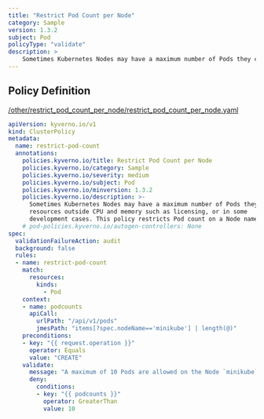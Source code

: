 ```yaml
---
title: "Restrict Pod Count per Node"
category: Sample
version: 1.3.2
subject: Pod
policyType: "validate"
description: >
    Sometimes Kubernetes Nodes may have a maximum number of Pods they can accommodate due to resources outside CPU and memory such as licensing, or in some development cases. This policy restricts Pod count on a Node named `minikube` to be no more than 10.
---
```


## Policy Definition
<a href="https://github.com/kyverno/policies/raw/main//other/restrict_pod_count_per_node/restrict_pod_count_per_node.yaml" target="-blank">/other/restrict_pod_count_per_node/restrict_pod_count_per_node.yaml</a>

```yaml
apiVersion: kyverno.io/v1
kind: ClusterPolicy
metadata:
  name: restrict-pod-count
  annotations:
    policies.kyverno.io/title: Restrict Pod Count per Node
    policies.kyverno.io/category: Sample
    policies.kyverno.io/severity: medium
    policies.kyverno.io/subject: Pod
    policies.kyverno.io/minversion: 1.3.2
    policies.kyverno.io/description: >-
      Sometimes Kubernetes Nodes may have a maximum number of Pods they can accommodate due to
      resources outside CPU and memory such as licensing, or in some
      development cases. This policy restricts Pod count on a Node named `minikube` to be no more than 10.
    # pod-policies.kyverno.io/autogen-controllers: None
spec:
  validationFailureAction: audit
  background: false
  rules:
  - name: restrict-pod-count
    match:
      resources:
        kinds:
          - Pod
    context:
    - name: podcounts
      apiCall:
        urlPath: "/api/v1/pods"
        jmesPath: "items[?spec.nodeName=='minikube'] | length(@)"
    preconditions:
    - key: "{{ request.operation }}"
      operator: Equals
      value: "CREATE"
    validate:
      message: "A maximum of 10 Pods are allowed on the Node `minikube`"
      deny:
        conditions:
        - key: "{{ podcounts }}"
          operator: GreaterThan
          value: 10
```
